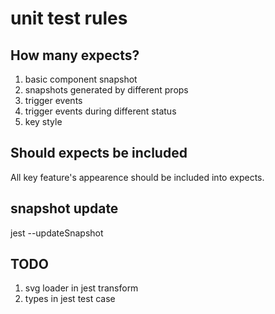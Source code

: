 # unit test rules

## How many expects?

1. basic component snapshot
2. snapshots generated by different props 
3. trigger events
4. trigger events during different status
5. key style

## Should expects be included

All key feature's appearence should be included into expects.

## snapshot update
jest --updateSnapshot

## TODO
1. svg loader in jest transform
2. types in jest test case